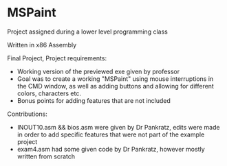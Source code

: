# MSPaint

Project assigned during a lower level programming class

Written in x86 Assembly

Final Project, Project requirements:

- Working version of the previewed exe given by professor
- Goal was to create a working "MSPaint" using mouse interruptions in the CMD window, as well as adding buttons and allowing for different colors, characters etc.
- Bonus points for adding features that are not included

Contributions:

- INOUT10.asm && bios.asm were given by Dr Pankratz, edits were made in order to add specific features that were not part of the example project
- exam4.asm had some given code by Dr Pankratz, however mostly written from scratch
